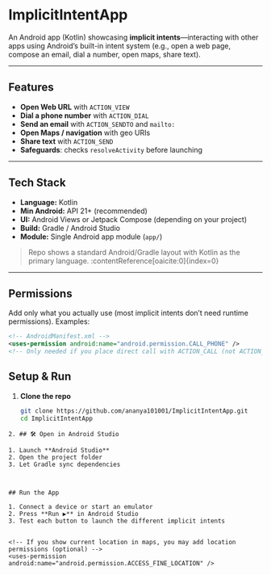 # ImplicitIntentApp 

An Android app (Kotlin) showcasing **implicit intents**—interacting with other apps using Android’s built-in intent system (e.g., open a web page, compose an email, dial a number, open maps, share text).  

---

##  Features

- **Open Web URL** with `ACTION_VIEW`
- **Dial a phone number** with `ACTION_DIAL`
- **Send an email** with `ACTION_SENDTO` and `mailto:`
- **Open Maps / navigation** with geo URIs
- **Share text** with `ACTION_SEND`
- **Safeguards**: checks `resolveActivity` before launching

---

## Tech Stack

- **Language:** Kotlin  
- **Min Android:** API 21+ (recommended)  
- **UI:** Android Views or Jetpack Compose (depending on your project)  
- **Build:** Gradle / Android Studio  
- **Module:** Single Android app module (`app/`)  

> Repo shows a standard Android/Gradle layout with Kotlin as the primary language. :contentReference[oaicite:0]{index=0}

---

##  Permissions

Add only what you actually use (most implicit intents don’t need runtime permissions). Examples:

```xml
<!-- AndroidManifest.xml -->
<uses-permission android:name="android.permission.CALL_PHONE" />
<!-- Only needed if you place direct call with ACTION_CALL (not ACTION_DIAL) -->
```

##  Setup & Run

1. **Clone the repo**
   ```bash
   git clone https://github.com/ananya101001/ImplicitIntentApp.git
   cd ImplicitIntentApp
```
2. ## 🛠 Open in Android Studio

1. Launch **Android Studio**  
2. Open the project folder  
3. Let Gradle sync dependencies  



## Run the App

1. Connect a device or start an emulator  
2. Press **Run ▶️** in Android Studio  
3. Test each button to launch the different implicit intents  


<!-- If you show current location in maps, you may add location permissions (optional) -->
<uses-permission android:name="android.permission.ACCESS_FINE_LOCATION" />

